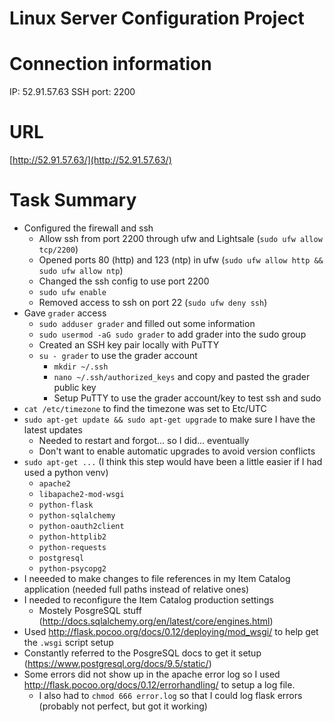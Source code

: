 # Linux Server Configuration Project

# Connection information

IP: 52.91.57.63
SSH port: 2200

# URL

[http://52.91.57.63/](http://52.91.57.63/)

# Task Summary

* Configured the firewall and ssh
  * Allow ssh from port 2200 through ufw and Lightsale (`sudo ufw allow tcp/2200`)
  * Opened ports 80 (http) and 123 (ntp) in ufw (`sudo ufw allow http && sudo ufw allow ntp`)
  * Changed the ssh config to use port 2200
  * `sudo ufw enable`
  * Removed access to ssh on port 22 (`sudo ufw deny ssh`)
* Gave `grader` access
  * `sudo adduser grader` and filled out some information
  * `sudo usermod -aG sudo grader` to add grader into the sudo group
  * Created an SSH key pair locally with PuTTY
  * `su - grader` to use the grader account
    * `mkdir ~/.ssh`
    * `nano ~/.ssh/authorized_keys` and copy and pasted the grader public key
    * Setup PuTTY to use the grader account/key to test ssh and sudo
* `cat /etc/timezone` to find the timezone was set to Etc/UTC
* `sudo apt-get update && sudo apt-get upgrade` to make sure I have the latest updates
  * Needed to restart and forgot... so I did... eventually
  * Don't want to enable automatic upgrades to avoid version conflicts
* `sudo apt-get ...` (I think this step would have been a little easier if I had used a python venv)
  * `apache2`
  * `libapache2-mod-wsgi`
  * `python-flask`
  * `python-sqlalchemy`
  * `python-oauth2client`
  * `python-httplib2`
  * `python-requests`
  * `postgresql`
  * `python-psycopg2`
* I neeeded to make changes to file references in my Item Catalog application (needed full paths instead of relative ones)
* I needed to reconfigure the Item Catalog production settings
  * Mostely PosgreSQL stuff (http://docs.sqlalchemy.org/en/latest/core/engines.html)
* Used http://flask.pocoo.org/docs/0.12/deploying/mod_wsgi/ to help get the `.wsgi` script setup
* Constantly referred to the PosgreSQL docs to get it setup (https://www.postgresql.org/docs/9.5/static/)
* Some errors did not show up in the apache error log so I used http://flask.pocoo.org/docs/0.12/errorhandling/ to setup a log file.
  * I also had to `chmod 666 error.log` so that I could log flask errors (probably not perfect, but got it working)
